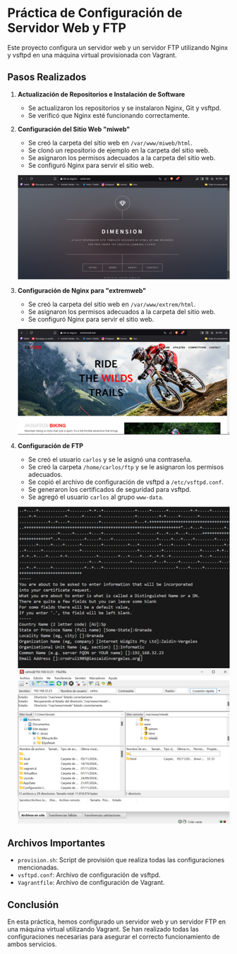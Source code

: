 # Práctica de Configuración de Servidor Web y FTP

Este proyecto configura un servidor web y un servidor FTP utilizando Nginx y vsftpd en una máquina virtual provisionada con Vagrant.

## Pasos Realizados

1. **Actualización de Repositorios e Instalación de Software**
   - Se actualizaron los repositorios y se instalaron Nginx, Git y vsftpd.
   - Se verificó que Nginx esté funcionando correctamente.

2. **Configuración del Sitio Web "miweb"**
   - Se creó la carpeta del sitio web en `/var/www/miweb/html`.
   - Se clonó un repositorio de ejemplo en la carpeta del sitio web.
   - Se asignaron los permisos adecuados a la carpeta del sitio web.
   - Se configuró Nginx para servir el sitio web.

   ![Página miweb](./carlos.test.png)

3. **Configuración de Nginx para "extremweb"**
   - Se creó la carpeta del sitio web en `/var/www/extrem/html`.
   - Se asignaron los permisos adecuados a la carpeta del sitio web.
   - Se configuró Nginx para servir el sitio web.

   ![Página extremweb](./Paginamia.png)

4. **Configuración de FTP**
   - Se creó el usuario `carlos` y se le asignó una contraseña.
   - Se creó la carpeta `/home/carlos/ftp` y se le asignaron los permisos adecuados.
   - Se copió el archivo de configuración de vsftpd a `/etc/vsftpd.conf`.
   - Se generaron los certificados de seguridad para vsftpd.
   - Se agregó el usuario `carlos` al grupo `www-data`.

   ![Certificado](./certificado.png)
   ![FileZilla Comprobación](./Filezillacomprobacion.png)

## Archivos Importantes

- `provision.sh`: Script de provisión que realiza todas las configuraciones mencionadas.
- `vsftpd.conf`: Archivo de configuración de vsftpd.
- `Vagrantfile`: Archivo de configuración de Vagrant.

## Conclusión

En esta práctica, hemos configurado un servidor web y un servidor FTP en una máquina virtual utilizando Vagrant. Se han realizado todas las configuraciones necesarias para asegurar el correcto funcionamiento de ambos servicios.